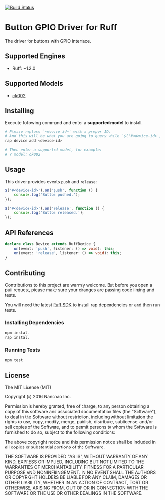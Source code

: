 [![Build Status](https://travis-ci.org/ruff-drivers/button-gpio.svg)](https://travis-ci.org/ruff-drivers/button-gpio)

# Button GPIO Driver for Ruff

The driver for buttons with GPIO interface.

## Supported Engines

* Ruff: ~1.2.0

## Supported Models

- [ck002](https://rap.ruff.io/devices/ck002)

## Installing

Execute following command and enter a **supported model** to install.

```sh
# Please replace `<device-id>` with a proper ID.
# And this will be what you are going to query while `$('#<device-id>')`.
rap device add <device-id>

# Then enter a supported model, for example:
# ? model: ck002
```

## Usage

This driver provides events `push` and `release`:

```js
$('#<device-id>').on('push', function () {
    console.log('Button pushed.');
});

$('#<device-id>').on('release', function () {
    console.log('Button released.');
});
```

## API References

```ts
declare class Device extends RuffDevice {
    on(event: 'push', listener: () => void): this;
    on(event: 'release', listener: () => void): this;
}
```

## Contributing

Contributions to this project are warmly welcome. But before you open a pull request, please make sure your changes are passing code linting and tests.

You will need the latest [Ruff SDK](https://ruff.io/) to install rap dependencies or and then run tests.

### Installing Dependencies

```sh
npm install
rap install
```

### Running Tests

```sh
npm test
```

## License

The MIT License (MIT)

Copyright (c) 2016 Nanchao Inc.

Permission is hereby granted, free of charge, to any person obtaining a copy of this software and associated documentation files (the "Software"), to deal in the Software without restriction, including without limitation the rights to use, copy, modify, merge, publish, distribute, sublicense, and/or sell copies of the Software, and to permit persons to whom the Software is furnished to do so, subject to the following conditions:

The above copyright notice and this permission notice shall be included in all copies or substantial portions of the Software.

THE SOFTWARE IS PROVIDED "AS IS", WITHOUT WARRANTY OF ANY KIND, EXPRESS OR IMPLIED, INCLUDING BUT NOT LIMITED TO THE WARRANTIES OF MERCHANTABILITY, FITNESS FOR A PARTICULAR PURPOSE AND NONINFRINGEMENT. IN NO EVENT SHALL THE AUTHORS OR COPYRIGHT HOLDERS BE LIABLE FOR ANY CLAIM, DAMAGES OR OTHER LIABILITY, WHETHER IN AN ACTION OF CONTRACT, TORT OR OTHERWISE, ARISING FROM, OUT OF OR IN CONNECTION WITH THE SOFTWARE OR THE USE OR OTHER DEALINGS IN THE SOFTWARE.
